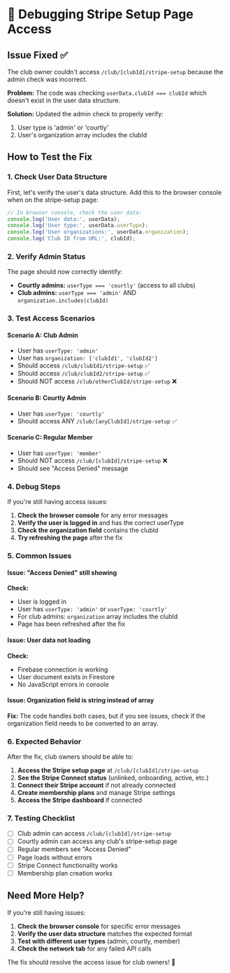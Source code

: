 # 🔧 Debugging Stripe Setup Page Access

## Issue Fixed ✅

The club owner couldn't access `/club/[clubId]/stripe-setup` because the admin check was incorrect.

**Problem:** The code was checking `userData.clubId === clubId` which doesn't exist in the user data structure.

**Solution:** Updated the admin check to properly verify:
1. User type is 'admin' or 'courtly'
2. User's organization array includes the clubId

## How to Test the Fix

### 1. Check User Data Structure
First, let's verify the user's data structure. Add this to the browser console when on the stripe-setup page:

```javascript
// In browser console, check the user data:
console.log('User data:', userData);
console.log('User type:', userData.userType);
console.log('User organizations:', userData.organization);
console.log('Club ID from URL:', clubId);
```

### 2. Verify Admin Status
The page should now correctly identify:
- **Courtly admins:** `userType === 'courtly'` (access to all clubs)
- **Club admins:** `userType === 'admin'` AND `organization.includes(clubId)`

### 3. Test Access Scenarios

#### Scenario A: Club Admin
- User has `userType: 'admin'`
- User has `organization: ['clubId1', 'clubId2']`
- Should access `/club/clubId1/stripe-setup` ✅
- Should access `/club/clubId2/stripe-setup` ✅
- Should NOT access `/club/otherClubId/stripe-setup` ❌

#### Scenario B: Courtly Admin
- User has `userType: 'courtly'`
- Should access ANY `/club/[anyClubId]/stripe-setup` ✅

#### Scenario C: Regular Member
- User has `userType: 'member'`
- Should NOT access `/club/[clubId]/stripe-setup` ❌
- Should see "Access Denied" message

### 4. Debug Steps

If you're still having access issues:

1. **Check the browser console** for any error messages
2. **Verify the user is logged in** and has the correct userType
3. **Check the organization field** contains the clubId
4. **Try refreshing the page** after the fix

### 5. Common Issues

#### Issue: "Access Denied" still showing
**Check:**
- User is logged in
- User has `userType: 'admin'` or `userType: 'courtly'`
- For club admins: `organization` array includes the clubId
- Page has been refreshed after the fix

#### Issue: User data not loading
**Check:**
- Firebase connection is working
- User document exists in Firestore
- No JavaScript errors in console

#### Issue: Organization field is string instead of array
**Fix:** The code handles both cases, but if you see issues, check if the organization field needs to be converted to an array.

### 6. Expected Behavior

After the fix, club owners should be able to:
1. **Access the Stripe setup page** at `/club/[clubId]/stripe-setup`
2. **See the Stripe Connect status** (unlinked, onboarding, active, etc.)
3. **Connect their Stripe account** if not already connected
4. **Create membership plans** and manage Stripe settings
5. **Access the Stripe dashboard** if connected

### 7. Testing Checklist

- [ ] Club admin can access `/club/[clubId]/stripe-setup`
- [ ] Courtly admin can access any club's stripe-setup page
- [ ] Regular members see "Access Denied"
- [ ] Page loads without errors
- [ ] Stripe Connect functionality works
- [ ] Membership plan creation works

## Need More Help?

If you're still having issues:

1. **Check the browser console** for specific error messages
2. **Verify the user data structure** matches the expected format
3. **Test with different user types** (admin, courtly, member)
4. **Check the network tab** for any failed API calls

The fix should resolve the access issue for club owners! 🎉
